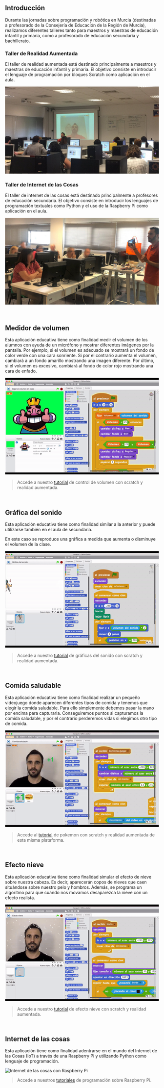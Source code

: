 ## Introducción

Durante las jornadas sobre programación y robótica en Murcia (destinadas a profesorado de la Consejería de Educación de la Región de Murcia), realizamos diferentes talleres tanto para maestros y maestras de educación infantil y primaria, como a profesorado de educación secundaria y bachillerato.

### Taller de Realidad Aumentada

El taller de realidad aumentada está destinado principalmente a maestros y maestras de educación infantil y primaria. El objetivo consiste en introducir el lenguaje de programación por bloques Scratch como aplicación en el aula.

![](img/taller-ra.jpg "Taller de Realidad Aumentada con Scratch")

### Taller de Internet de las Cosas

El taller de internet de las cosas está destinado principalmente a profesores de educación secundaria. El objetivo consiste en introducir los lenguajes de programación textuales como Python y el uso de la Raspberry Pi como aplicación en el aula.

![](img/taller-iot.jpg "Taller de Internet de las Cosas con raspberry Pi")



<br />



## Medidor de volumen

Esta aplicación educativa tiene como finalidad medir el volumen de los alumnos con ayuda de un micrófono y mostrar diferentes imágenes por la pantalla. Por ejemplo, si el volumen es adecuado se mostrará un fondo de color verde con una cara sonriente. Si por el contrario aumenta el volumen, cambiará a un fondo amarillo mostrando una imagen diferente. Por último, si el volumen es excesivo, cambiará al fondo de color rojo mostrando una cara de enfado.

![](img/volumen.gif "Medidor de volumen programado con Scratch")

> Accede a nuestro [tutorial](https://www.programoergosum.com/cursos-online/realidad-aumentada/225-realidad-aumentada-y-control-de-volumen-con-scratch/introduccion) de control de volumen con scratch y realidad aumentada.



<br />



## Gráfica del sonido

Esta aplicación educativa tiene como finalidad similar a la anterior y puede utilizarse también en el aula de secundaria. 

En este caso se reproduce una gráfica a medida que aumenta o disminuye el volumen de la clase.

![](img/grafica.gif "Gráfica del sonido programado con Scratch")

> Accede a nuestro [tutorial](https://www.programoergosum.com/cursos-online/realidad-aumentada/227-graficas-de-audio-con-realidad-aumentada-y-scratch/introduccion) de gráficas del sonido con scratch y realidad aumentada.



<br />



## Comida saludable

Esta aplicación educativa tiene como finalidad realizar un pequeño videojuego donde aparecen diferentes tipos de comida y tenemos que elegir la comida saludable. Para ello simplemente debemos pasar la mano por encima para capturarla. Conseguiremos puntos si capturamos la comida saludable, y por el contrario perderemos vidas si elegimos otro tipo de comida.

![](img/pokemon.gif "Comida saludable programado con Scratch")

> Accede al [tutorial](https://www.programoergosum.com/cursos-online/realidad-aumentada/167-pokemon-go-programado-con-scratch-y-realidad-aumentada/introduccion) de pokemon con scratch y realidad aumentada de esta misma plataforma.



<br />



## Efecto nieve

Esta aplicación educativa tiene como finalidad simular el efecto de nieve sobre nuestra cabeza. Es decir, aparecerán copos de nieves que caen situándose sobre nuestro pelo y hombros. Además, se programa un algoritmo para que cuando nos movamos desaparezca la nieve con un efecto realista.

![](img/nieve.gif "Efecto nieve programado con Scratch")

> Accede a nuestro [tutorial](https://www.programoergosum.com/cursos-online/realidad-aumentada/150-efecto-nieve-utilizando-realidad-aumentada-y-scratch/introduccion) de efecto nieve con scratch y realidad aumentada.



<br />



## Internet de las cosas

Esta aplicación tiene como finalidad adentrarse en el mundo del Internet de las Cosas (IoT) a través de una Raspberry Pi y utilizando Python como lenguaje de programación.

![](img/iot.gif "Internet de las cosas con Raspberry Pi")

> Accede a nuestros [tutoriales](https://www.programoergosum.com/cursos-online/raspberry-pi) de programación sobre Raspberry Pi.
